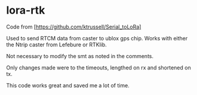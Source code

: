 # lora-rtk

Code from [https://github.com/ktrussell/Serial_toLoRa]

Used to send RTCM data from caster to ublox gps chip.
Works with either the Ntrip caster from Lefebure or RTKlib.

Not necessary to modify the smt as noted in the comments.

Only changes made were to the timeouts, lengthed on rx and shortened on tx.

This code works great and saved me a lot of time.
